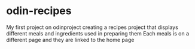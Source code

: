 # odin-recipes
My first project on odinproject
creating a recipes project that displays different meals and ingredients used in preparing them
Each meals is on a different page and they are linked to the home page
